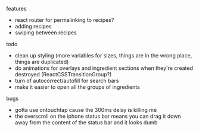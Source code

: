 features
- react router for permalinking to recipes?
- adding recipes
- swiping between recipes

todo
- clean up styling (more variables for sizes, things are in the wrong place, things are duplicated)
- do animations for overlays and ingredient sections when they're created destroyed (ReactCSSTransitionGroup?)
- turn of autocorrect/autofill for search bars
- make it easier to open all the groups of ingredients

bugs
- gotta use ontouchtap cause the 300ms delay is killing me
- the overscroll on the iphone status bar means you can drag it down away from the content of the status bar and it looks dumb

